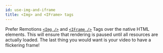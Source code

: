 ```yaml
---
id: use-img-and-iframe
title: <Img> and <IFrame> tags
---
```


Prefer Remotions [`<Img />`](/docs/img) and [`<IFrame />`](/docs/iframe) Tags over the native HTML elements. This will ensure that rendering is paused until all resources are actually loaded. The last thing you would want is your video to have a flickering frame!
